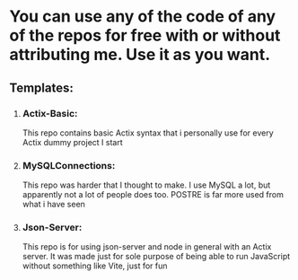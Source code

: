 # You can use any of the code of any of the repos for free with or without attributing me. Use it as you want.

## Templates: 
1. ### Actix-Basic:
   This repo contains basic Actix syntax that i personally use for every Actix dummy project I start

2. ### MySQLConnections:
   This repo was harder that I thought to make. I use MySQL a lot, but apparently not a lot of people does too. POSTRE is far more used from what i have seen

3. ### Json-Server:
   This repo is for using json-server and node in general with an Actix server. It was made just for sole purpose of being able to run JavaScript without something like Vite, just for fun
